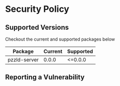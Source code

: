 # Security Policy

## Supported Versions

Checkout the current and supported packages below

| Package | Current | Supported |
|---------|---------|-----------|
| pzzld-server  | 0.0.0   | <=0.0.0   |

## Reporting a Vulnerability

